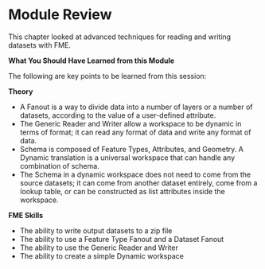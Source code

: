 # Module Review

This chapter looked at advanced techniques for reading and writing datasets with FME.

**What You Should Have Learned from this Module**

The following are key points to be learned from this session: 

**Theory**

- A Fanout is a way to divide data into a number of layers or a number of datasets, according to the value of a user-defined attribute.
- The Generic Reader and Writer allow a workspace to be dynamic in terms of format; it can read any format of data and write any format of data.
- Schema is composed of Feature Types, Attributes, and Geometry. A Dynamic translation is a universal workspace that can handle any combination of schema.
- The Schema in a dynamic workspace does not need to come from the source datasets; it can come from another dataset entirely, come from a lookup table, or can be constructed as list attributes inside the workspace.

**FME Skills**

- The ability to write output datasets to a zip file
- The ability to use a Feature Type Fanout and a Dataset Fanout
- The ability to use the Generic Reader and Writer
- The ability to create a simple Dynamic workspace
